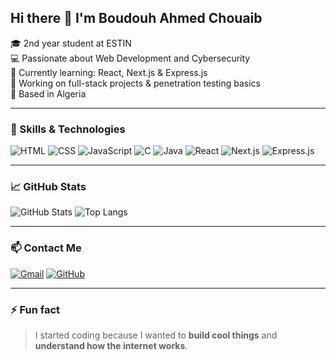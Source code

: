## Hi there 👋 I'm Boudouh Ahmed Chouaib

🎓 2nd year student at ESTIN  
💻 Passionate about Web Development and Cybersecurity  
🌱 Currently learning: React, Next.js & Express.js  
🚀 Working on full-stack projects & penetration testing basics  
📍 Based in Algeria

---

### 🔧 Skills & Technologies
![HTML](https://img.shields.io/badge/-HTML5-E34F26?logo=html5&logoColor=fff&style=flat-square)
![CSS](https://img.shields.io/badge/-CSS3-1572B6?logo=css3&logoColor=fff&style=flat-square)
![JavaScript](https://img.shields.io/badge/-JavaScript-F7DF1E?logo=javascript&logoColor=000&style=flat-square)
![C](https://img.shields.io/badge/-C-00599C?logo=c&logoColor=fff&style=flat-square)
![Java](https://img.shields.io/badge/-Java-007396?logo=java&logoColor=fff&style=flat-square)
![React](https://img.shields.io/badge/-React-61DAFB?logo=react&logoColor=000&style=flat-square)
![Next.js](https://img.shields.io/badge/-Next.js-000?logo=next.js&logoColor=fff&style=flat-square)
![Express.js](https://img.shields.io/badge/-Express.js-000?logo=express&logoColor=fff&style=flat-square)

---

### 📈 GitHub Stats
![GitHub Stats](https://github-readme-stats.vercel.app/api?username=chouaibdh10&show_icons=true&theme=tokyonight)
![Top Langs](https://github-readme-stats.vercel.app/api/top-langs/?username=chouaibdh10&layout=compact&theme=tokyonight)

---

### 📫 Contact Me
[![Gmail](https://img.shields.io/badge/-Email-D14836?style=flat-square&logo=gmail&logoColor=white)](mailto:a_boudouh@estin.dz)
[![GitHub](https://img.shields.io/badge/-GitHub-000?logo=github&style=flat-square)](https://github.com/chouaibdh10)

---

### ⚡ Fun fact
> I started coding because I wanted to **build cool things** and **understand how the internet works**.
